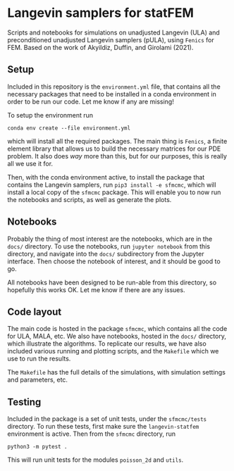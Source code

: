 # Langevin samplers for statFEM

Scripts and notebooks for simulations on unadjusted Langevin (ULA) and preconditioned unadjusted Langevin samplers (pULA), using `Fenics` for FEM. Based on the work of Akyildiz, Duffin, and Girolami (2021).

## Setup

Included in this repository is the `environment.yml` file, that contains all the necessary packages that need to be installed in a conda environment in order to be run our code. Let me know if any are missing!

To setup the environment run
```{bash}
conda env create --file environment.yml
```

which will install all the required packages. The main thing is `Fenics`, a finite element library that allows us to build the necessary matrices for our PDE problem. It also does *way* more than this, but for our purposes, this is really all we use it for.

Then, with the conda environment active, to install the package that contains the Langevin samplers, run `pip3 install -e sfmcmc`, which will install a local copy of the `sfmcmc` package. This will enable you to now run the notebooks and scripts, as well as generate the plots.

## Notebooks

Probably the thing of most interest are the notebooks, which are in the `docs/` directory. To use the notebooks, run `jupyter notebook` from this directory, and navigate into the `docs/` subdirectory from the Jupyter interface. Then choose the notebook of interest, and it should be good to go.

All notebooks have been designed to be run-able from this directory, so hopefully this works OK. Let me know if there are any issues.

## Code layout

The main code is hosted in the package `sfmcmc`, which contains all the code for ULA, MALA, etc. We also have notebooks, hosted in the `docs/` directory, which illustrate the algorithms. To replicate our results, we have also included various running and plotting scripts, and the `Makefile` which we use to run the results.

The `Makefile` has the full details of the simulations, with simulation settings and parameters, etc.

## Testing

Included in the package is a set of unit tests, under the `sfmcmc/tests` directory. To run these tests, first make sure the `langevin-statfem` environment is active. Then from the `sfmcmc` directory, run

```{bash}
python3 -m pytest .
```

This will run unit tests for the modules `poisson_2d` and `utils`.
